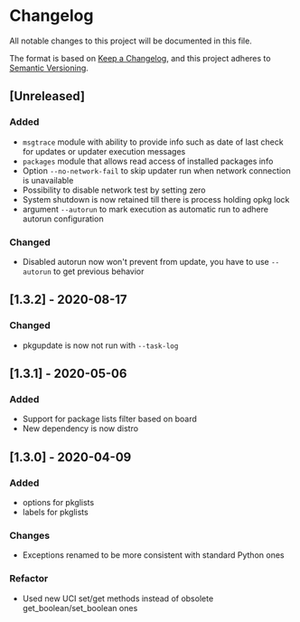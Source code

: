 # Changelog
All notable changes to this project will be documented in this file.

The format is based on [Keep a Changelog](https://keepachangelog.com/en/1.0.0/),
and this project adheres to [Semantic Versioning](https://semver.org/spec/v2.0.0.html).

## [Unreleased]
### Added
- `msgtrace` module with ability to provide info such as date of last check for
  updates or updater execution messages
- `packages` module that allows read access of installed packages info
- Option `--no-network-fail` to skip updater run when network connection is
  unavailable
- Possibility to disable network test by setting zero
- System shutdown is now retained till there is process holding opkg lock
- argument `--autorun` to mark execution as automatic run to adhere autorun
  configuration

### Changed
- Disabled autorun now won't prevent from update, you have to use `--autorun` to
  get previous behavior

## [1.3.2] - 2020-08-17
### Changed
- pkgupdate is now not run with `--task-log`


## [1.3.1] - 2020-05-06
### Added
- Support for package lists filter based on board
- New dependency is now distro


## [1.3.0] - 2020-04-09
### Added
- options for pkglists
- labels for pkglists

### Changes
- Exceptions renamed to be more consistent with standard Python ones

### Refactor
- Used new UCI set/get methods instead of obsolete get_boolean/set_boolean ones
